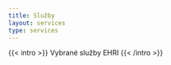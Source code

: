 ```yaml
---
title: Služby
layout: services
type: services
---
```


{{< intro >}}
Vybrané služby EHRI
{{< /intro >}}
